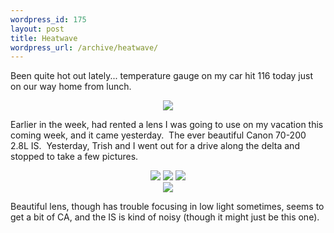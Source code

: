 ```yaml
--- 
wordpress_id: 175
layout: post
title: Heatwave
wordpress_url: /archive/heatwave/
---
```


  <p>Been quite hot out lately... temperature gauge on my car hit 116 today just on our way home from lunch.</p>   <p align="center"><a href='http://static.flickr.com/70/196464097_e43298a66d.jpg' title='Heat wave' details='http://www.flickr.com/photos/99026274@N00/196464097/' detailsText='Flickr page' rel='lightbox'><img src='http://static.flickr.com/70/196464097_e43298a66d_t.jpg' border='0'></a></p>   <p>Earlier in the week, had rented a lens I was going to use on my vacation this coming week, and it came yesterday.&nbsp; The ever beautiful Canon 70-200 2.8L IS.&nbsp; Yesterday, Trish and I went out for a drive along the delta and stopped to take a few pictures.</p>   <p align="center"><a href='http://static.flickr.com/63/196430173_275674dfac.jpg' title='Riverboat' details='http://www.flickr.com/photos/99026274@N00/196430173/' detailsText='Flickr page' rel='lightbox[delta]'><img src='http://static.flickr.com/63/196430173_275674dfac_t.jpg' border='0'></a> <a href='http://static.flickr.com/76/196430177_5603ffe482.jpg' title='Log' details='http://www.flickr.com/photos/99026274@N00/196430177/' detailsText='Flickr page' rel='lightbox[delta]'><img src='http://static.flickr.com/76/196430177_5603ffe482_t.jpg' border='0'></a> <a href='http://static.flickr.com/76/196430179_f52ba932ac.jpg' title='Riverbed' details='http://www.flickr.com/photos/99026274@N00/196430179/' detailsText='Flickr page' rel='lightbox[delta]'><img src='http://static.flickr.com/76/196430179_f52ba932ac_t.jpg' border='0'></a><br /><a href='http://static.flickr.com/77/196430175_6cafe54d1f.jpg' title='Trish in the Delta' details='http://www.flickr.com/photos/99026274@N00/196430175/' detailsText='Flickr page' rel='lightbox[delta]'><img src='http://static.flickr.com/77/196430175_6cafe54d1f_t.jpg' border='0'></a></p>   <p>Beautiful lens, though has trouble focusing in low light sometimes, seems to get a bit of CA, and the IS is kind of noisy (though it might just be this one).&nbsp;</p>
         

